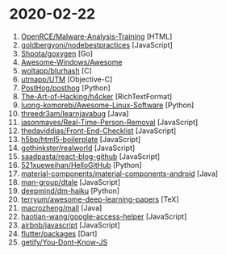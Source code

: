 # 2020-02-22

1. [OpenRCE/Malware-Analysis-Training](https://github.com/OpenRCE/Malware-Analysis-Training "Retired beginner/intermediate malware analysis training materials from @pedramamini and @erocarrera.") [HTML]
2. [goldbergyoni/nodebestpractices](https://github.com/goldbergyoni/nodebestpractices "✅ The largest Node.js best practices list (January 2020)") [JavaScript]
3. [Shpota/goxygen](https://github.com/Shpota/goxygen "Generate a modern web project with Go, React and MongoDB in seconds.") [Go]
4. [Awesome-Windows/Awesome](https://github.com/Awesome-Windows/Awesome "💻 🎉 An awesome & curated list of best applications and tools for Windows.") 
5. [woltapp/blurhash](https://github.com/woltapp/blurhash "A very compact representation of a placeholder for an image.") [C]
6. [utmapp/UTM](https://github.com/utmapp/UTM "Virtual machines for iOS") [Objective-C]
7. [PostHog/posthog](https://github.com/PostHog/posthog "🦔 PostHog is developer-friendly, open-source product analytics.") [Python]
8. [The-Art-of-Hacking/h4cker](https://github.com/The-Art-of-Hacking/h4cker "This repository is primarily maintained by Omar Santos and includes thousands of resources related to ethical hacking / penetration testing, digital forensics and incident response (DFIR), vulnerability research, exploit development, reverse engineering, and more.") [RichTextFormat]
9. [luong-komorebi/Awesome-Linux-Software](https://github.com/luong-komorebi/Awesome-Linux-Software "A list of awesome applications, software, tools and other materials for Linux distros.") [Python]
10. [threedr3am/learnjavabug](https://github.com/threedr3am/learnjavabug "Java安全相关的漏洞和技术demo，其中包括原生Java、Fastjson、Jackson、Hessian2以及XML反序列化漏洞利用和Dubbo（Hessian2反序列化）、Shiro（PaddingOracleCBC）等框架的exploits，并且还有Java Security Manager绕过、Dubbo-Hessian2安全加固、RMI、tomcat漏洞利用等等实践代码。") [Java]
11. [jasonmayes/Real-Time-Person-Removal](https://github.com/jasonmayes/Real-Time-Person-Removal "Removing people from complex backgrounds in real time using TensorFlow.js in the web browser") [JavaScript]
12. [thedaviddias/Front-End-Checklist](https://github.com/thedaviddias/Front-End-Checklist "🗂 The perfect Front-End Checklist for modern websites and meticulous developers") [JavaScript]
13. [h5bp/html5-boilerplate](https://github.com/h5bp/html5-boilerplate "A professional front-end template for building fast, robust, and adaptable web apps or sites.") [JavaScript]
14. [gothinkster/realworld](https://github.com/gothinkster/realworld "The mother of all demo apps — Exemplary fullstack Medium.com clone powered by React, Angular, Node, Django, and many more 🏅") [JavaScript]
15. [saadpasta/react-blog-github](https://github.com/saadpasta/react-blog-github "React + Github Issues 👉 Your Personal Blog 🔥") [JavaScript]
16. [521xueweihan/HelloGitHub](https://github.com/521xueweihan/HelloGitHub "Find pearls on open-source seashore 分享 GitHub 上有趣、入门级的开源项目") [Python]
17. [material-components/material-components-android](https://github.com/material-components/material-components-android "Modular and customizable Material Design UI components for Android") [Java]
18. [man-group/dtale](https://github.com/man-group/dtale "Flask/React client for visualizing pandas data structures") [JavaScript]
19. [deepmind/dm-haiku](https://github.com/deepmind/dm-haiku "JAX-based neural network library") [Python]
20. [terryum/awesome-deep-learning-papers](https://github.com/terryum/awesome-deep-learning-papers "The most cited deep learning papers") [TeX]
21. [macrozheng/mall](https://github.com/macrozheng/mall "mall项目是一套电商系统，包括前台商城系统及后台管理系统，基于SpringBoot+MyBatis实现，采用Docker容器化部署。 前台商城系统包含首页门户、商品推荐、商品搜索、商品展示、购物车、订单流程、会员中心、客户服务、帮助中心等模块。 后台管理系统包含商品管理、订单管理、会员管理、促销管理、运营管理、内容管理、统计报表、财务管理、权限管理、设置等模块。") [Java]
22. [haotian-wang/google-access-helper](https://github.com/haotian-wang/google-access-helper "谷歌访问助手破解版") [JavaScript]
23. [airbnb/javascript](https://github.com/airbnb/javascript "JavaScript Style Guide") [JavaScript]
24. [flutter/packages](https://github.com/flutter/packages "A collection of useful packages maintained by the Flutter team") [Dart]
25. [getify/You-Dont-Know-JS](https://github.com/getify/You-Dont-Know-JS "A book series on JavaScript. @YDKJS on twitter.") 
